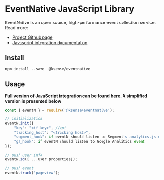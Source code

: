 # EventNative JavaScript Library

EventNative is an open source, high-performance event collection service. Read more:
* [Project Github page](https://github.com/jitsucom/eventnative/)
* [Javascript integration documentation](https://docs.eventnative.org/javascript-integration)


## Install
`npm install --save  @ksense/eventnative`

## Usage
**Full version of JavaScript integration can be found [here](https://docs.eventnative.org/javascript-integration). A simplified version is presented below**

```javascript 
const { eventN } = require('@ksense/eventnative');

// initialization
eventN.init({
    "key": "<if key>", //api
    "tracking_host": "<tracking host>",
    "segment_hook": if eventN should listen to Segment's analytics.js events,
    "ga_hook": if eventN should listen to Google Analitics event
});

// push user info
eventN.id({ ...user properties}); 

// push event
eventN.track('pageview');

```